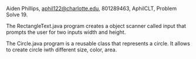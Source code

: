 Aiden Phillips, aphil122@charlotte.edu, 801289463, AphilCLT, Problem Solve 19.

The RectangleText.java program creates a object scanner called input that prompts the user for two inputs width and height.

The Circle.java program is a reusable class that represents a circle. It allows to create circle iwth different size, color, area.